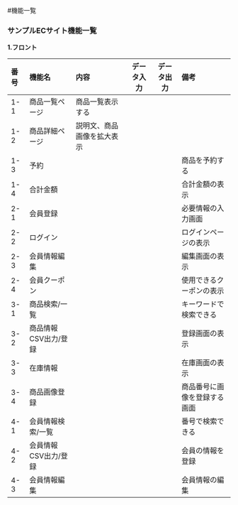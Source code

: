 #機能一覧
### サンプルECサイト機能一覧
**1.フロント**

|番号|機能名|内容|データ入力|データ出力|備考|
|:---|:---|:---|:---:|:----:|:---|
|1-1|商品一覧ページ|商品一覧表示する||||
|1-2|商品詳細ページ|説明文、商品画像を拡大表示
|1-3|予約||||商品を予約する
|1-4|合計金額||||合計金額の表示
|2-1|会員登録||||必要情報の入力画面
|2-2|ログイン||||ログインページの表示
|2-3|会員情報編集||||編集画面の表示
|2-4|会員クーポン||||使用できるクーポンの表示
|3-1|商品検索/一覧||||キーワードで検索できる
|3-2|商品情報CSV出力/登録||||登録画面の表示
|3-3|在庫情報||||在庫画面の表示
|3-4|商品画像登録||||商品番号に画像を登録する画面
|4-1|会員情報検索/一覧||||番号で検索できる
|4-2|会員情報CSV出力/登録||||会員の情報を登録
|4-3|会員情報編集||||会員情報の編集
